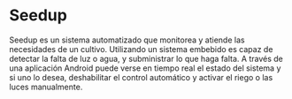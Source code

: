 # Seedup
Seedup es un sistema automatizado que monitorea y atiende las necesidades de un cultivo. Utilizando un sistema embebido es capaz de detectar la falta de luz o agua, y subministrar lo que haga falta. A través de una aplicación Android puede verse en tiempo real el estado del sistema y si uno lo desea, deshabilitar el control automático y activar el riego o las luces manualmente.
